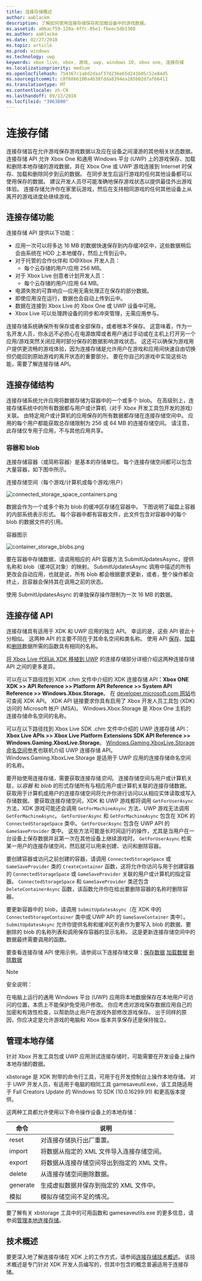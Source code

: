 ```yaml
---
title: 连接存储概述
author: aablackm
description: 了解如何使用连接存储保存和加载设备中的游戏数据。
ms.assetid: a0bacf59-120a-4ffc-85e1-fbeec5db1308
ms.author: aablackm
ms.date: 02/27/2018
ms.topic: article
ms.prod: windows
ms.technology: uwp
keywords: xbox live, xbox, 游戏, uwp, windows 10, xbox one, 连接存储
ms.localizationpriority: medium
ms.openlocfilehash: 754367c1a8d2daaf37d236e65d241b05c52e84d5
ms.sourcegitcommit: c8f6866100a4b38fdda8394ea185b02d7af66411
ms.translationtype: MT
ms.contentlocale: zh-CN
ms.lasthandoff: 09/13/2018
ms.locfileid: "3963800"
---
```

# <a name="connected-storage"></a>连接存储
连接存储旨在允许游戏保存游戏数据以及应在设备之间漫游的其他相关状态数据。 连接存储 API 允许 Xbox One 和通用 Windows 平台 (UWP) 上的游戏保存、加载和删除本地存储的游戏数据，并在 Xbox One 或 UWP 游戏连接到 Internet 时保存、加载和删除同步到云的数据。 在同步发生后运行游戏的任何其他设备都可以使用保存的数据。 建议开发人员尽可能准确地保存游戏状态以提供最佳外出游戏体验。 连接存储允许你在家里玩游戏，然后在支持相同游戏的任何其他设备上从离开的游戏进度处继续游戏。

## <a name="connected-storage-features"></a>连接存储功能

连接存储 API 提供以下功能：

- 应用一次可以将多达 16 MB 的数据快速保存到内存缓冲区中，这些数据稍后会由系统在 HDD 上本地缓存，然后上传到云中。
- 对于托管的合作伙伴和 ID@Xbox 开发人员：
    - 每个云存储的用户/应用 256 MB。
- 对于 Xbox Live 创意者计划开发人员：
    - 每个云存储的用户/应用 64 MB。
- 电源失败的可靠响应—应用无需处理正在保存的部分数据。
- 即使应用没在运行，数据也会自动上传到云中。
- 数据在连接到 Xbox Live 的 Xbox One 或 UWP 设备中可用。
- Xbox Live 可以处理跨设备的同步和冲突管理，无需应用参与。

连接存储系统确保所有保存或者全部保存，或者根本不保存。 这意味着，作为一名开发人员，你永远不必担心在电源故障或者用户通过手动或在主机上打开另一个应用/游戏突然关闭应用时部分保存的数据影响游戏状态。 这还可以确保为游戏用户提供更流畅的游戏体验，因为连接存储是允许用户在游戏和应用间快速自由切换但仍能回到原始游戏的离开状态的重要部分。 要在你自己的游戏中实现这些功能，需要了解连接存储 API。

## <a name="connected-storage-structure"></a>连接存储结构

连接存储系统允许应用将数据存储为容器中的一个或多个 blob。 在高级别上，连接存储系统中的所有数据都与用户或计算机（对于 Xbox 开发工具包开发的游戏）关联。 由特定用户或计算机的应用保存的所有数据都存储在连接存储空间中。 应用的每个用户都能获取总存储限制为 256 或 64 MB 的连接存储空间。 请注意，此存储仅专用于应用，不与其他应用共享。

### <a name="containers-and-blobs"></a>容器和 blob

连接存储容器（或简称容器）是基本的存储单位。 每个连接存储空间都可以包含大量容器，如下图中所示。

连接存储空间（每个游戏/计算机或每个游戏/用户）

![connected_storage_space_containers.png](../../images/connected_storage/connected_storage_space_containers.png)

 数据会作为一个或多个称为 blob 的缓冲区存储在容器中。 下图说明了磁盘上容器的内部系统表示形式。 每个容器中都有容器文件，此文件包含对容器中的每个 blob 的数据文件的引用。

容器图示

![container_storage_blobs.png](../../images/connected_storage/container_storage_blobs.png)

要在容器中存储数据，请调用相应的 API 容器方法 SubmitUpdatesAsync，提供名称和 blob（缓冲区对象）的映射。 SubmitUpdatesAsync 调用中描述的所有更改会自动应用，也就是说，所有 blob 都会根据要求更新，或者，整个操作都会终止，且容器会保持其在调用之前的状态。

使用 SubmitUpdatesAsync 的单独保存操作限制为一次 16 MB 的数据。

## <a name="connected-storage-api"></a>连接存储 API

连接存储具有适用于 XDK 和 UWP 应用的独立 API。 幸运的是，这些 API 彼此十分相似。 这两种 API 的主要不同在于其命名空间和类名称。 使用 API [保存](connected-storage-saving.md)、[加载](connected-storage-loading.md)和[删除](connected-storage-deleting.md)数据所需的函数具有相同的名称。

[将 Xbox Live 代码从 XDK 移植到 UWP](../../using-xbox-live/porting-xbox-live-code-from-xdk-to-uwp.md) 的连接存储部分详细介绍这两种连接存储 API 之间的更多差异。

可以在以下路径找到 XDK .chm 文件中介绍的 XDK 连接存储 API：**Xbox ONE XDK >> API Reference >> Platform API Reference >> System API Reference >> Windows.Xbox.Storage**。
在 [developer.microsoft.com 网站](https://developer.microsoft.com/en-us/games/xbox/docs/xdk/storage-xbox-microsoft-n)也可查阅 XDK API。
XDK API 链接要求你具有启用了 Xbox 开发人员工具包 (XDK) 访问的 Microsoft 帐户 (MSA)。
Windows.Xbox.Storage 是 Xbox One 主机的连接存储命名空间的名称。

可以在以下路径找到 Xbox Live SDK .chm 文件中介绍的 UWP 连接存储 API：**Xbox Live APIs >> Xbox Live Platform Extensions SDK API Reference >> Windows.Gaming.XboxLive.Storage**。
[Windows.Gaming.XboxLive.Storage 命名空间参考](https://docs.microsoft.com/en-us/uwp/api/windows.gaming.xboxlive.storage)也联机介绍 UWP 连接存储 API。
Windows.Gaming.XboxLive.Storage 是适用于 UWP 应用的连接存储命名空间的名称。

要开始使用连接存储，需要获取连接存储*空间*。 连接存储空间与用户或计算机关联，以*容器* 和 *blob* 的形式存储所有与相应用户或计算机关联的连接存储数据。 获取用于计算机或用户的连接存储空间将允许你进行访问以从相应实体读取或写入存储数据。 要获取连接存储空间，XDK 和 UWP 游戏都将调用 `GetForUserAsync` 方法，XDK 游戏可能还会调用 `GetForMachineAsync` 方法，UWP 游戏无法调用 `GetForMachineAsync`。 `GetForUserAsync` 和 `GetForMachineAsync` 包含在 XDK 的 `ConnectedStorageSpace` 类中。 `GetForUserAsync` 包含在 UWP API 的 `GameSaveProvider` 类中。 这些方法可能是长时间运行的操作，尤其是当用户在一台设备上保存数据并且第一次在其他设备上继续游戏时。 `GetForUserAsync` 检索某一用户的连接存储空间，然后就可以用来创建、访问和删除容器。

要创建容器或访问之前创建的容器，请调用 `ConnectedStorageSpace` 或 `GameSaveProvider` 类的 `CreateContainer` 函数，这将允许你访问与用于创建容器的 `ConnectedStorageSpace` 或 `GameSaveProvider` 关联的用户或计算机的指定容器。 `ConnectedStorageSpace` 和 `GameSaveProvider` 类还包含 `DeleteContainerAsync` 函数，该函数允许你在给出要删除容器的名称时删除容器。

要更新容器中的 blob，请调用 `SubmitUpdatesAsync`（在 XDK 中的 `ConnectedStorageContainer` 类中或 UWP API 的 `GameSaveContainer` 类中）。 `SubmitUpdatesAsync` 允许你提供名称和缓冲区列表作为要写入 blob 的数据、要删除的 blob 的名称列表和调用保存容器的显示名称。 这是更新连接存储空间中的数据最终需要调用的函数。

要查看连接存储 API 使用示例，请参阅以下连接存储文章：[保存数据](connected-storage-saving.md)
[加载数据](connected-storage-loading.md)
[删除数据](connected-storage-deleting.md)

> [!NOTE]
> 安全说明：
>
> 在电脑上运行的通用 Windows 平台 (UWP) 应用将本地数据保存在本地用户可访问的位置，本质上不能保护免受用户修改。
>你应考虑对游戏保存数据应用自己的加密和有效性检查，以帮助防止用户在游戏外部修改游戏保存。
>出于同样的原因，你应决定是允许游戏的电脑和 Xbox 版本共享保存还是保持独立。

## <a name="managing-local-storage"></a>管理本地存储

针对 Xbox 开发工具包或 UWP 应用测试连接存储时，可能需要在开发设备上操作本地存储的数据。

xbstorage 是 XDK 附带的命令行工具，可用于在开发控制台上操作本地存储。
对于 UWP 开发人员，有适用于电脑的相同工具 gamesaveutil.exe，该工具随适用于 Fall Creators Update 的 Windows 10 SDK (10.0.16299.91) 和更高版本提供。

这两种工具都允许使用以下命令操作设备上的本地存储：

|命令  |说明  |
|---------|---------|
|reset    | 对连接存储执行出厂重置。 |
|import   | 将数据从指定的 XML 文件导入连接存储空间。 |
|export   | 将数据从连接存储空间导出到指定的 XML 文件。 |
|delete   | 从连接存储空间删除数据。 |
|generate | 生成虚拟数据并保存到指定的 XML 文件中。 |
|模拟 | 模拟存储空间不足的情况。 |

要了解有关 xbstorage 工具中的可用函数和 gamesaveutils.exe 的更多信息，请参阅[管理本地连接存储](connected-storage-xb-storage.md)。

## <a name="technical-overview"></a>技术概述

要更深入地了解连接存储在 XDK 上的工作方式，请参阅[连接存储技术概述](connected-storage-technical-overview.md)。 该技术概述是专门针对 XDK 开发人员编写的，但其中包含的概念普遍适用于连接存储。